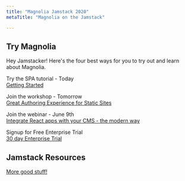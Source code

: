 ```yaml
---
title: "Magnolia Jamstack 2020"
metaTitle: "Magnolia on the Jamstack"

---
```


## Try Magnolia

Hey Jamstacker! Here's the four best ways for you to try out and learn about Magnolia.

Try the SPA tutorial - Today  
[Getting Started](https://hd.magnolia-cms.com/docs/getting-started/start)

Join the workshop - Tomorrow  
[Great Authoring Experience for Static Sites](https://jamstackconfvirtual.sched.com/event/cF5i/workshop-great-authoring-experience-for-static-sites)

Join the webinar - June 9th  
[Integrate React apps with your CMS - the modern way](https://www.magnolia-cms.com/library/webinars/integrating-react-apps-with-cms.html)

Signup for Free Enterprise Trial  
[30 day Enterprise Trial](https://www.magnolia-cms.com/get-started/developer-trial.html)

## Jamstack Resources

[More good stuff!](/docs/jamstack)


